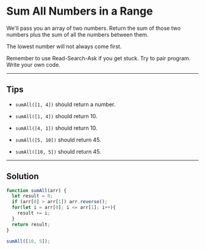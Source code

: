 # Sum All Numbers in a Range

We'll pass you an array of two numbers. Return the sum of those two numbers plus the sum of all the numbers between them.

The lowest number will not always come first.

Remember to use Read-Search-Ask if you get stuck. Try to pair program. Write your own code.

---

## Tips

- `sumAll([1, 4])` should return a number.

- `sumAll([1, 4])` should return 10.

- `sumAll([4, 1])` should return 10.

- `sumAll([5, 10])` should return 45.

- `sumAll([10, 5])` should return 45.

---

## Solution

```js
function sumAll(arr) {
  let result = 0;
  if (arr[0] > arr[1]) arr.reverse();
  for(let i = arr[0]; i <= arr[1]; i++){
    result += i;
  }
  return result;
}

sumAll([10, 5]);
```